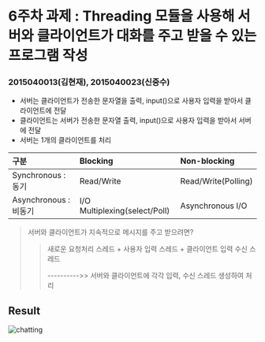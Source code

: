 # 6주차 과제 : Threading 모듈을 사용해 서버와 클라이언트가 대화를 주고 받을 수 있는 프로그램 작성

### 2015040013(김현재), 2015040023(신중수)
* 서버는 클라이언트가 전송한 문자열을 출력, input()으로 사용자 입력을 받아서 클라이언트에 전달
* 클라이언트는 서버가 전송한 문자열 출력, input()으로 사용자 입력을 받아서 서버에 전달
* 서버는 1개의 클라이언트를 처리

구분|Blocking|Non-blocking 
:----|:----|:----
Synchronous : 동기|Read/Write | Read/Write(Polling)
Asynchronous : 비동기 |I/O Multiplexing(select/Poll)| Asynchronous I/O


> 서버와 클라이언트가 지속적으로 메시지를 주고 받으려면?
>> 새로운 요청처리 스레드 + 사용자 입력 스레드 + 클라이언트 입력 수신 스레드 
>>
>> ---------->> 서버와 클라이언트에 각각 입력, 수신 스레드 생성하여 처리

## Result

![chatting](https://user-images.githubusercontent.com/48250660/56074962-d5644600-5df5-11e9-8358-d702b9b08a7f.png)




